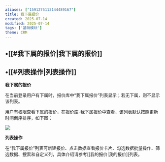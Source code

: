 ```yaml
---
aliases: ["1591275113144489167"]
title: 我下属报价
created: 2025-07-14
modified: 2025-07-14
tags: ['基础模块']
theme: CRM
---
```


## •[[#我下属的报价|我下属的报价]]

## •[[#列表操作|列表操作]]

**我下属的报价**

在当前登录用户有下属时，报价库中“我下属报价”列表显示；若无下属，则不显示该列表。

用户有权限查看下属的报价，在报价库-我下属报价中查看，该列表默认按照更新时间倒序排序，如下图：

![](bc1af41094cbfc6e71ef21afe87e3db8.jpg)

**列表操作**

在“我下属报价”列表可新建报价、点击数据查看报价卡片、勾选数据批量操作、筛选数据、搜索和自定义列，具体介绍请参考[[我的报价|我的报价]]列表。